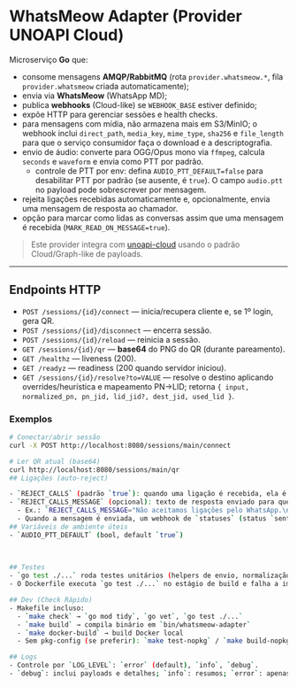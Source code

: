 # WhatsMeow Adapter (Provider UNOAPI Cloud)

Microserviço **Go** que:
- consome mensagens **AMQP/RabbitMQ** (rota `provider.whatsmeow.*`, fila `provider.whatsmeow` criada automaticamente);
- envia via **WhatsMeow** (WhatsApp MD);
- publica **webhooks** (Cloud-like) se `WEBHOOK_BASE` estiver definido;
- expõe HTTP para gerenciar sessões e health checks.
- para mensagens com mídia, não armazena mais em S3/MinIO; o webhook inclui `direct_path`, `media_key`, `mime_type`, `sha256` e `file_length` para que o serviço consumidor faça o download e a descriptografia.
- envio de áudio: converte para OGG/Opus mono via `ffmpeg`, calcula `seconds` e `waveform` e envia como PTT por padrão.
   - controle de PTT por env: defina `AUDIO_PTT_DEFAULT=false` para desabilitar PTT por padrão (se ausente, é `true`). O campo `audio.ptt` no payload pode sobrescrever por mensagem.
- rejeita ligações recebidas automaticamente e, opcionalmente, envia uma mensagem de resposta ao chamador.
- opção para marcar como lidas as conversas assim que uma mensagem é recebida (`MARK_READ_ON_MESSAGE=true`).


> Este provider integra com [unoapi-cloud](https://github.com/mbap-dev/unoapi-cloud) usando o padrão Cloud/Graph-like de payloads.

---

## Endpoints HTTP

- `POST /sessions/{id}/connect` — inicia/recupera cliente e, se 1º login, gera QR.
- `POST /sessions/{id}/disconnect` — encerra sessão.
- `POST /sessions/{id}/reload` — reinicia a sessão.
- `GET /sessions/{id}/qr` — **base64** do PNG do QR (durante pareamento).
- `GET /healthz` — liveness (200).
- `GET /readyz` — readiness (200 quando servidor iniciou).
- `GET /sessions/{id}/resolve?to=VALUE` — resolve o destino aplicando overrides/heurística e mapeamento PN→LID; retorna `{ input, normalized_pn, pn_jid, lid_jid?, dest_jid, used_lid }`.

### Exemplos

```bash
# Conectar/abrir sessão
curl -X POST http://localhost:8080/sessions/main/connect

# Ler QR atual (base64)
curl http://localhost:8080/sessions/main/qr
## Ligações (auto-reject)

- `REJECT_CALLS` (padrão `true`): quando uma ligação é recebida, ela é automaticamente rejeitada.
- `REJECT_CALLS_MESSAGE` (opcional): texto de resposta enviado para quem ligou após a rejeição. Suporta `\n` para quebra de linha.
  - Ex.: `REJECT_CALLS_MESSAGE="Não aceitamos ligações pelo WhatsApp.\nPor favor, envie uma mensagem."`
  - Quando a mensagem é enviada, um webhook de `statuses` (status `sent`) é publicado para o UnoAPI informando o envio dessa resposta.
## Variáveis de ambiente úteis
- `AUDIO_PTT_DEFAULT` (bool, default `true`)
 
 

## Testes
- `go test ./...` roda testes unitários (helpers de envio, normalização de MIME, waveform etc.).
- O Dockerfile executa `go test ./...` no estágio de build e falha a imagem se os testes falharem.

## Dev (Check Rápido)
- Makefile incluso:
  - `make check` → `go mod tidy`, `go vet`, `go test ./...`
  - `make build` → compila binário em `bin/whatsmeow-adapter`
  - `make docker-build` → build Docker local
  - Sem pkg-config (se preferir): `make test-nopkg` / `make build-nopkg`

## Logs
- Controle por `LOG_LEVEL`: `error` (default), `info`, `debug`.
- `debug`: inclui payloads e detalhes; `info`: resumos; `error`: apenas erros.
